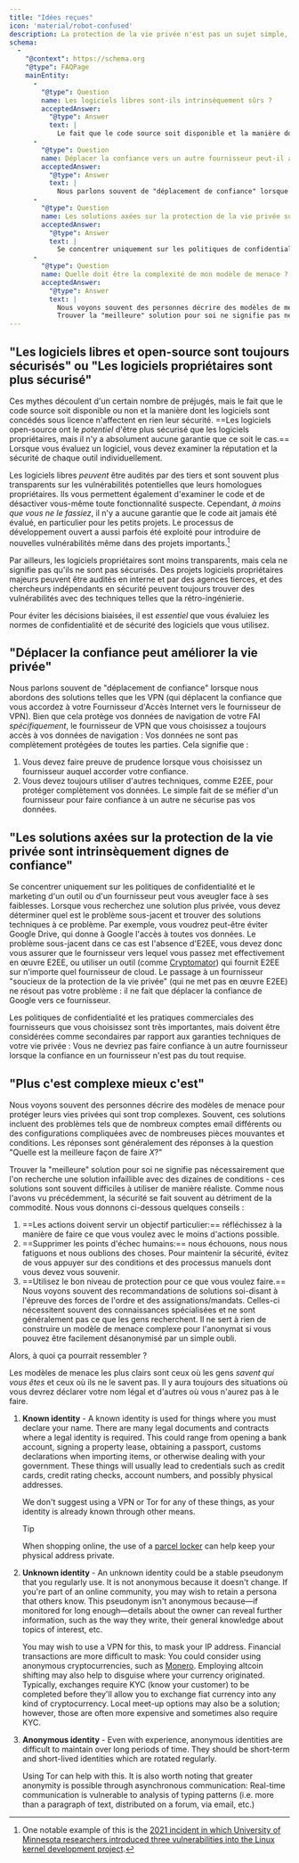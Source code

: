 ```yaml
---
title: "Idées reçues"
icon: 'material/robot-confused'
description: La protection de la vie privée n'est pas un sujet simple, et il est facile de se laisser piéger par les affirmations marketing et autres désinformations.
schema:
  - 
    "@context": https://schema.org
    "@type": FAQPage
    mainEntity:
      - 
        "@type": Question
        name: Les logiciels libres sont-ils intrinsèquement sûrs ?
        acceptedAnswer:
          "@type": Answer
          text: |
            Le fait que le code source soit disponible et la manière dont le logiciel est concédé sous licence n'ont pas d'incidence intrinsèque sur sa sécurité. Les logiciels libres ont le potentiel d'être plus sûrs que les logiciels propriétaires, mais il n'y a aucune garantie que ce soit le cas. Lorsque vous évaluez un logiciel, vous devez examiner la réputation et la sécurité de chaque outil au cas par cas.
      - 
        "@type": Question
        name: Déplacer la confiance vers un autre fournisseur peut-il améliorer la vie privée ?
        acceptedAnswer:
          "@type": Answer
          text: |
            Nous parlons souvent de "déplacement de confiance" lorsque nous abordons des solutions telles que les VPN (qui déplacent la confiance que vous accordez à votre Fournisseur d'Accès Internet vers le fournisseur de VPN). Bien que cela protège vos données de navigation de votre FAI spécifiquement, le fournisseur de VPN que vous choisissez a toujours accès à vos données de navigation : vos données ne sont pas complètement protégées de toutes les parties.
      - 
        "@type": Question
        name: Les solutions axées sur la protection de la vie privée sont-elles intrinsèquement dignes de confiance ?
        acceptedAnswer:
          "@type": Answer
          text: |
            Se concentrer uniquement sur les politiques de confidentialité et le marketing d'un outil ou d'un fournisseur peut vous aveugler face à ses faiblesses. Lorsque vous recherchez une solution plus privée, vous devez déterminer quel est le problème sous-jacent et trouver des solutions techniques à ce problème. Par exemple, vous voudrez peut-être éviter Google Drive, qui donne à Google l'accès à toutes vos données. Le problème sous-jacent dans ce cas est l'absence d'E2EE, vous devez donc vous assurer que le fournisseur vers lequel vous allez met effectivement en œuvre E2EE, ou utiliser un outil (comme Cryptomator) qui fournit l'E2EE sur n'importe quel fournisseur de cloud. Le passage à un fournisseur "soucieux de la protection de la vie privée" (qui ne met pas en œuvre E2EE) ne résout pas votre problème : il ne fait que déplacer la confiance de Google vers ce fournisseur.
      - 
        "@type": Question
        name: Quelle doit être la complexité de mon modèle de menace ?
        acceptedAnswer:
          "@type": Answer
          text: |
            Nous voyons souvent des personnes décrire des modèles de menace pour protéger leurs vies privées qui sont trop complexes. Souvent, ces solutions incluent des problèmes tels que de nombreux comptes email différents ou des configurations compliquées avec de nombreuses pièces mouvantes et conditions. Les réponses sont généralement des réponses à la question "Quelle est la meilleure façon de faire X ?".
            Trouver la "meilleure" solution pour soi ne signifie pas nécessairement que l'on recherche une solution infaillible avec des dizaines de conditions - ces solutions sont souvent difficiles à utiliser de manière réaliste. Comme nous l'avons vu précédemment, la sécurité se fait souvent au détriment de la commodité.
---
```


## "Les logiciels libres et open-source sont toujours sécurisés" ou "Les logiciels propriétaires sont plus sécurisé"

Ces mythes découlent d'un certain nombre de préjugés, mais le fait que le code source soit disponible ou non et la manière dont les logiciels sont concédés sous licence n'affectent en rien leur sécurité. ==Les logiciels open-source ont le *potentiel* d'être plus sécurisé que les logiciels propriétaires, mais il n'y a absolument aucune garantie que ce soit le cas.== Lorsque vous évaluez un logiciel, vous devez examiner la réputation et la sécurité de chaque outil individuellement.

Les logiciels libres *peuvent* être audités par des tiers et sont souvent plus transparents sur les vulnérabilités potentielles que leurs homologues propriétaires. Ils vous permettent également d'examiner le code et de désactiver vous-même toute fonctionnalité suspecte. Cependant, *à moins que vous ne le fassiez*, il n'y a aucune garantie que le code ait jamais été évalué, en particulier pour les petits projets. Le processus de développement ouvert a aussi parfois été exploité pour introduire de nouvelles vulnérabilités même dans des projets importants.[^1]

Par ailleurs, les logiciels propriétaires sont moins transparents, mais cela ne signifie pas qu'ils ne sont pas sécurisés. Des projets logiciels propriétaires majeurs peuvent être audités en interne et par des agences tierces, et des chercheurs indépendants en sécurité peuvent toujours trouver des vulnérabilités avec des techniques telles que la rétro-ingénierie.

Pour éviter les décisions biaisées, il est *essentiel* que vous évaluiez les normes de confidentialité et de sécurité des logiciels que vous utilisez.

## "Déplacer la confiance peut améliorer la vie privée"

Nous parlons souvent de "déplacement de confiance" lorsque nous abordons des solutions telles que les VPN (qui déplacent la confiance que vous accordez à votre Fournisseur d'Accès Internet vers le fournisseur de VPN). Bien que cela protège vos données de navigation de votre FAI *spécifiquement*, le fournisseur de VPN que vous choisissez a toujours accès à vos données de navigation : Vos données ne sont pas complètement protégées de toutes les parties. Cela signifie que :

1. Vous devez faire preuve de prudence lorsque vous choisissez un fournisseur auquel accorder votre confiance.
2. Vous devez toujours utiliser d'autres techniques, comme E2EE, pour protéger complètement vos données. Le simple fait de se méfier d'un fournisseur pour faire confiance à un autre ne sécurise pas vos données.

## "Les solutions axées sur la protection de la vie privée sont intrinsèquement dignes de confiance"

Se concentrer uniquement sur les politiques de confidentialité et le marketing d'un outil ou d'un fournisseur peut vous aveugler face à ses faiblesses. Lorsque vous recherchez une solution plus privée, vous devez déterminer quel est le problème sous-jacent et trouver des solutions techniques à ce problème. Par exemple, vous voudrez peut-être éviter Google Drive, qui donne à Google l'accès à toutes vos données. Le problème sous-jacent dans ce cas est l'absence d'E2EE, vous devez donc vous assurer que le fournisseur vers lequel vous passez met effectivement en œuvre E2EE, ou utiliser un outil (comme [Cryptomator](../encryption.md#cryptomator-cloud)) qui fournit E2EE sur n'importe quel fournisseur de cloud. Le passage à un fournisseur "soucieux de la protection de la vie privée" (qui ne met pas en œuvre E2EE) ne résout pas votre problème : il ne fait que déplacer la confiance de Google vers ce fournisseur.

Les politiques de confidentialité et les pratiques commerciales des fournisseurs que vous choisissez sont très importantes, mais doivent être considérées comme secondaires par rapport aux garanties techniques de votre vie privée : Vous ne devriez pas faire confiance à un autre fournisseur lorsque la confiance en un fournisseur n'est pas du tout requise.

## "Plus c'est complexe mieux c'est"

Nous voyons souvent des personnes décrire des modèles de menace pour protéger leurs vies privées qui sont trop complexes. Souvent, ces solutions incluent des problèmes tels que de nombreux comptes email différents ou des configurations compliquées avec de nombreuses pièces mouvantes et conditions. Les réponses sont généralement des réponses à la question "Quelle est la meilleure façon de faire *X*?"

Trouver la "meilleure" solution pour soi ne signifie pas nécessairement que l'on recherche une solution infaillible avec des dizaines de conditions - ces solutions sont souvent difficiles à utiliser de manière réaliste. Comme nous l'avons vu précédemment, la sécurité se fait souvent au détriment de la commodité. Nous vous donnons ci-dessous quelques conseils :

1. ==Les actions doivent servir un objectif particulier:== réfléchissez à la manière de faire ce que vous voulez avec le moins d'actions possible.
2. ==Supprimer les points d'échec humains:== nous échouons, nous nous fatiguons et nous oublions des choses. Pour maintenir la sécurité, évitez de vous appuyer sur des conditions et des processus manuels dont vous devez vous souvenir.
3. ==Utilisez le bon niveau de protection pour ce que vous voulez faire.== Nous voyons souvent des recommandations de solutions soi-disant à l'épreuve des forces de l'ordre et des assignations/mandats. Celles-ci nécessitent souvent des connaissances spécialisées et ne sont généralement pas ce que les gens recherchent. Il ne sert à rien de construire un modèle de menace complexe pour l'anonymat si vous pouvez être facilement désanonymisé par un simple oubli.

Alors, à quoi ça pourrait ressembler ?

Les modèles de menace les plus clairs sont ceux où les gens *savent qui vous êtes* et ceux où ils ne le savent pas. Il y aura toujours des situations où vous devrez déclarer votre nom légal et d'autres où vous n'aurez pas à le faire.

1. **Known identity** - A known identity is used for things where you must declare your name. There are many legal documents and contracts where a legal identity is required. This could range from opening a bank account, signing a property lease, obtaining a passport, customs declarations when importing items, or otherwise dealing with your government. These things will usually lead to credentials such as credit cards, credit rating checks, account numbers, and possibly physical addresses.

    We don't suggest using a VPN or Tor for any of these things, as your identity is already known through other means.

    <div class="admonition tip" markdown>
    <p class="admonition-title">Tip</p>

    When shopping online, the use of a [parcel locker](https://en.wikipedia.org/wiki/Parcel_locker) can help keep your physical address private.

    </div>

2. **Unknown identity** - An unknown identity could be a stable pseudonym that you regularly use. It is not anonymous because it doesn't change. If you're part of an online community, you may wish to retain a persona that others know. This pseudonym isn't anonymous because—if monitored for long enough—details about the owner can reveal further information, such as the way they write, their general knowledge about topics of interest, etc.

    You may wish to use a VPN for this, to mask your IP address. Financial transactions are more difficult to mask: You could consider using anonymous cryptocurrencies, such as [Monero](https://getmonero.org). Employing altcoin shifting may also help to disguise where your currency originated. Typically, exchanges require KYC (know your customer) to be completed before they'll allow you to exchange fiat currency into any kind of cryptocurrency. Local meet-up options may also be a solution; however, those are often more expensive and sometimes also require KYC.

3. **Anonymous identity** - Even with experience, anonymous identities are difficult to maintain over long periods of time. They should be short-term and short-lived identities which are rotated regularly.

    Using Tor can help with this. It is also worth noting that greater anonymity is possible through asynchronous communication: Real-time communication is vulnerable to analysis of typing patterns (i.e. more than a paragraph of text, distributed on a forum, via email, etc.)

[^1]: One notable example of this is the [2021 incident in which University of Minnesota researchers introduced three vulnerabilities into the Linux kernel development project](https://cse.umn.edu/cs/linux-incident).
